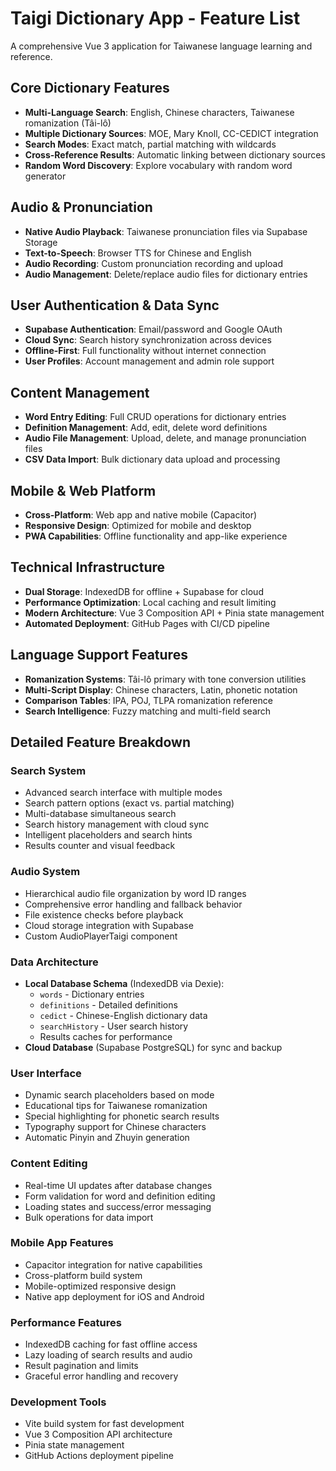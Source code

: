 # Taigi Dictionary App - Feature List

A comprehensive Vue 3 application for Taiwanese language learning and reference.

## **Core Dictionary Features**
- **Multi-Language Search**: English, Chinese characters, Taiwanese romanization (Tâi-lô)
- **Multiple Dictionary Sources**: MOE, Mary Knoll, CC-CEDICT integration
- **Search Modes**: Exact match, partial matching with wildcards
- **Cross-Reference Results**: Automatic linking between dictionary sources
- **Random Word Discovery**: Explore vocabulary with random word generator

## **Audio & Pronunciation**
- **Native Audio Playback**: Taiwanese pronunciation files via Supabase Storage
- **Text-to-Speech**: Browser TTS for Chinese and English
- **Audio Recording**: Custom pronunciation recording and upload
- **Audio Management**: Delete/replace audio files for dictionary entries

## **User Authentication & Data Sync**
- **Supabase Authentication**: Email/password and Google OAuth
- **Cloud Sync**: Search history synchronization across devices
- **Offline-First**: Full functionality without internet connection
- **User Profiles**: Account management and admin role support

## **Content Management**
- **Word Entry Editing**: Full CRUD operations for dictionary entries
- **Definition Management**: Add, edit, delete word definitions
- **Audio File Management**: Upload, delete, and manage pronunciation files
- **CSV Data Import**: Bulk dictionary data upload and processing

## **Mobile & Web Platform**
- **Cross-Platform**: Web app and native mobile (Capacitor)
- **Responsive Design**: Optimized for mobile and desktop
- **PWA Capabilities**: Offline functionality and app-like experience

## **Technical Infrastructure**
- **Dual Storage**: IndexedDB for offline + Supabase for cloud
- **Performance Optimization**: Local caching and result limiting
- **Modern Architecture**: Vue 3 Composition API + Pinia state management
- **Automated Deployment**: GitHub Pages with CI/CD pipeline

## **Language Support Features**
- **Romanization Systems**: Tâi-lô primary with tone conversion utilities
- **Multi-Script Display**: Chinese characters, Latin, phonetic notation
- **Comparison Tables**: IPA, POJ, TLPA romanization reference
- **Search Intelligence**: Fuzzy matching and multi-field search

## **Detailed Feature Breakdown**

### **Search System**
- Advanced search interface with multiple modes
- Search pattern options (exact vs. partial matching)
- Multi-database simultaneous search
- Search history management with cloud sync
- Intelligent placeholders and search hints
- Results counter and visual feedback

### **Audio System**
- Hierarchical audio file organization by word ID ranges
- Comprehensive error handling and fallback behavior
- File existence checks before playback
- Cloud storage integration with Supabase
- Custom AudioPlayerTaigi component

### **Data Architecture**
- **Local Database Schema** (IndexedDB via Dexie):
  - `words` - Dictionary entries
  - `definitions` - Detailed definitions
  - `cedict` - Chinese-English dictionary data
  - `searchHistory` - User search history
  - Results caches for performance
- **Cloud Database** (Supabase PostgreSQL) for sync and backup

### **User Interface**
- Dynamic search placeholders based on mode
- Educational tips for Taiwanese romanization
- Special highlighting for phonetic search results
- Typography support for Chinese characters
- Automatic Pinyin and Zhuyin generation

### **Content Editing**
- Real-time UI updates after database changes
- Form validation for word and definition editing
- Loading states and success/error messaging
- Bulk operations for data import

### **Mobile App Features**
- Capacitor integration for native capabilities
- Cross-platform build system
- Mobile-optimized responsive design
- Native app deployment for iOS and Android

### **Performance Features**
- IndexedDB caching for fast offline access
- Lazy loading of search results and audio
- Result pagination and limits
- Graceful error handling and recovery

### **Development Tools**
- Vite build system for fast development
- Vue 3 Composition API architecture
- Pinia state management
- GitHub Actions deployment pipeline